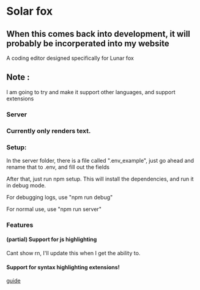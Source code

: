 # Solar fox
## When this comes back into development, it will probably be incorperated into my website

A coding editor designed specifically for Lunar fox

## Note :
I am going to try and make it support other languages, and support extensions

### Server

### Currently only renders text.

### Setup:
In the server folder, there is a file called ".env_example", just go ahead and rename that to .env, and fill out the fields

After that, just run npm setup. This will install the dependencies, and run it in debug mode.

For debugging logs, use "npm run debug"

For normal use, use "npm run server"

### Features
#### (partial) Support for js highlighting

Cant show rn, I'll update this when I get the ability to.

#### Support for syntax highlighting extensions!
[guide](./guides/syntax_extension_development.md)
